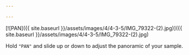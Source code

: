 ```yaml
---

---
```


[![PAN]({{ site.baseurl }}/assets/images/4/4-3-5/IMG_79322-(2).jpg)]({{
site.baseurl }}/assets/images/4/4-3-5/IMG_79322-(2).jpg)

Hold `"PAN"` and slide up or down to adjust the panoramic of your sample.
